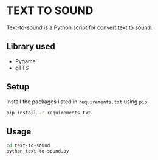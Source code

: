 # TEXT TO SOUND

Text-to-sound is a Python script for convert text to sound.

## Library used
- Pygame
- gTTS

## Setup

Install the packages listed in `requirements.txt` using `pip`

```bash
pip install -r requirements.txt
```

## Usage

```bash
cd text-to-sound
python text-to-sound.py
```